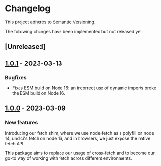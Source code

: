 # Changelog

This project adheres to [Semantic Versioning](http://semver.org/spec/v2.0.0.html).

The following changes have been implemented but not released yet:

## [Unreleased]

## [1.0.1](https://github.com/inrupt/universal-fetch/releases/tag/v1.0.1) - 2023-03-13

### Bugfixes

- Fixes ESM build on Node 16: an incorrect use of dynamic imports broke the ESM
  build on Node 16.

## [1.0.0](https://github.com/inrupt/universal-fetch/releases/tag/v1.0.0) - 2023-03-09

### New features

Introducing our fetch shim, where we use node-fetch as a polyfill on node 14,
undici's fetch on node 16, and in browsers, we just expose the native fetch API.

This package aims to replace our usage of cross-fetch and to become our go-to
way of working with fetch across different environments.
